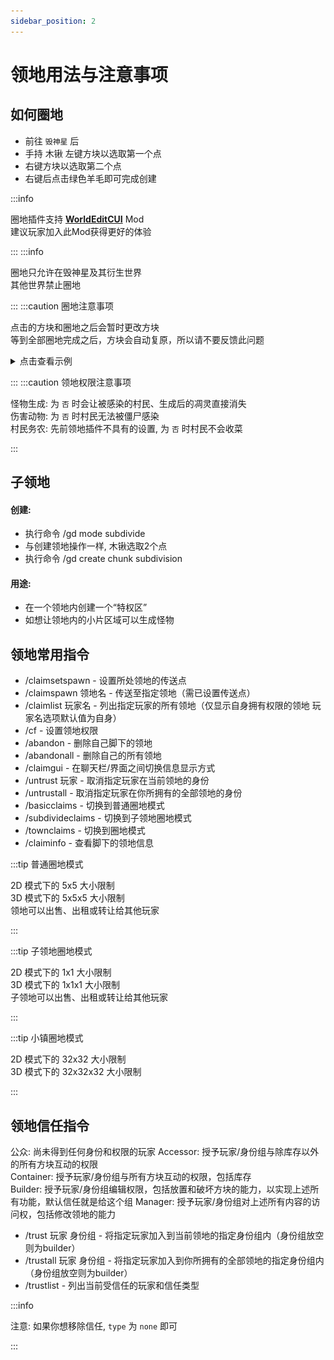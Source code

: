 ```yaml
---
sidebar_position: 2
---
```

# 领地用法与注意事项

## 如何圈地

- 前往 `毁神星` 后
- 手持 木锹 左键方块以选取第一个点
- 右键方块以选取第二个点
- 右键后点击绿色羊毛即可完成创建

:::info 

圈地插件支持 **[WorldEditCUI](https://www.mcmod.cn/class/612.html)** Mod  
建议玩家加入此Mod获得更好的体验

:::
:::info 

圈地只允许在毁神星及其衍生世界  
其他世界禁止圈地

:::
:::caution 圈地注意事项

点击的方块和圈地之后会暂时更改方块  
等到全部圈地完成之后，方块会自动复原，所以请不要反馈此问题
<details>

<summary>点击查看示例</summary>

![图片](./img/ld1.png)

</details>

:::
:::caution 领地权限注意事项

怪物生成: 为  `否`  时会让被感染的村民、生成后的凋灵直接消失  
伤害动物: 为  `否`  时村民无法被僵尸感染  
村民务农: 先前领地插件不具有的设置, 为 `否` 时村民不会收菜  

:::

## 子领地
#### 创建:
- 执行命令 /gd mode subdivide
- 与创建领地操作一样, 木锹选取2个点
- 执行命令 /gd create chunk subdivision
#### 用途:
- 在一个领地内创建一个“特权区”
- 如想让领地内的小片区域可以生成怪物



## 领地常用指令
- /claimsetspawn - 设置所处领地的传送点
- /claimspawn 领地名 - 传送至指定领地（需已设置传送点）
- /claimlist 玩家名 - 列出指定玩家的所有领地（仅显示自身拥有权限的领地 玩家名选项默认值为自身）
- /cf - 设置领地权限
- /abandon - 删除自己脚下的领地
- /abandonall - 删除自己的所有领地
- /claimgui - 在聊天栏/界面之间切换信息显示方式
- /untrust 玩家 - 取消指定玩家在当前领地的身份
- /untrustall - 取消指定玩家在你所拥有的全部领地的身份
- /basicclaims - 切换到普通圈地模式
- /subdivideclaims - 切换到子领地圈地模式
- /townclaims - 切换到圈地模式
- /claiminfo - 查看脚下的领地信息

:::tip 普通圈地模式

2D 模式下的 5x5 大小限制  
3D 模式下的 5x5x5 大小限制  
领地可以出售、出租或转让给其他玩家

:::  


:::tip 子领地圈地模式

2D 模式下的 1x1 大小限制  
3D 模式下的 1x1x1 大小限制  
子领地可以出售、出租或转让给其他玩家

:::  


:::tip 小镇圈地模式

2D 模式下的 32x32 大小限制  
3D 模式下的 32x32x32 大小限制

:::  

## 领地信任指令

公众: 尚未得到任何身份和权限的玩家
Accessor: 授予玩家/身份组与除库存以外的所有方块互动的权限  
Container: 授予玩家/身份组与所有方块互动的权限，包括库存  
Builder: 授予玩家/身份组编辑权限，包括放置和破坏方块的能力，以实现上述所有功能，默认信任就是给这个组
Manager: 授予玩家/身份组对上述所有内容的访问权，包括修改领地的能力 

- /trust 玩家 身份组 - 将指定玩家加入到当前领地的指定身份组内（身份组放空则为builder）
- /trustall 玩家 身份组 - 将指定玩家加入到你所拥有的全部领地的指定身份组内（身份组放空则为builder）
- /trustlist - 列出当前受信任的玩家和信任类型


:::info


注意: 如果你想移除信任, `type` 为 `none` 即可
 

:::

